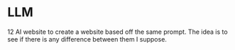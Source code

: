 # LLM
12 AI website to create a website based off the same prompt. The idea is to see if there is any difference between them I suppose.
